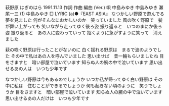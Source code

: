 萩野原
はぎのはら
1991.11.13
作詞  作曲  編曲 (Ver.)   唄
中島みゆき   中島みゆき   瀬尾一三 (1)
中島みゆき
□ LYRIC (a)●『EAST ASIA』
なつかしい野原で遊んでる夢を見ました
何がそんなにおかしいのか　笑っていました
風の吹く野原で　髪が舞い上がっても
笑いながら走ってゆく後ろ姿
振り返ると　いつのまにか後ろ姿
振り返ると　あの人に変わっていって
招くように急がすように笑って　消えました

萩の咲く野原は行ったことがないのに
白く揺れる野原は　まるで波のようでした
その中で私はあの人を呼んでいました
思い出せば　昔一輪もらいましたね
目をさますと　暗い部屋で泣いています
知らぬ人の腕の中で泣いています
思い出せるあの人は　いつも少年です

なつかしい野原は今もあるのでしょうか
いつか私が帰ってゆく白い野原は
その中に私は　住むことができるでしょうか
何も起きない頃のように　笑うでしょうか
目をさますと　暗い部屋で泣いています
知らぬ人の腕の中で泣いています
思い出せるあの人だけは　いつも少年です